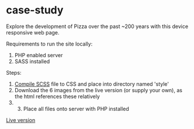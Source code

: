 # case-study

Explore the development of Pizza over the past ~200 years with this device responsive web page.

Requirements to run the site locally:  
1. PHP enabled server  
2. SASS installed

Steps:  
1. [Compile SCSS](http://sass-lang.com/documentation/) file to CSS and place into directory named 'style'  
2. Download the 6 images from the live version (or supply your own), as the html references these relatively  
3. 3. Place all files onto server with PHP installed


[Live version](http://paulwittschen.com/case-study/)
